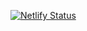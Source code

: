 [![Netlify Status](https://api.netlify.com/api/v1/badges/49ea39cb-1559-4806-b4e5-7e9bd774c68b/deploy-status)](https://app.netlify.com/sites/youthful-heyrovsky-6b7aa5/deploys)
